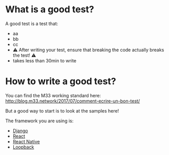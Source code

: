 # What is a good test?

A good test is a test that:
 - aa
 - bb
 - cc
 - ⚠️ After writing your test, ensure that breaking the code actually breaks the test! ⚠️
 - takes less than 30min to write
 
 # How to write a good test?

You can find the M33 working standard here: http://blog.m33.network/2017/07/comment-ecrire-un-bon-test/

But a good way to start is to look at the samples here!



The framework you are using is:

- [Django](documentation-tree/django.md)
- [React](documentation-tree/react.md)
- [React Native](documentation-tree/react-native.md)
- [Loopback](documentation-tree/loopback.md)
